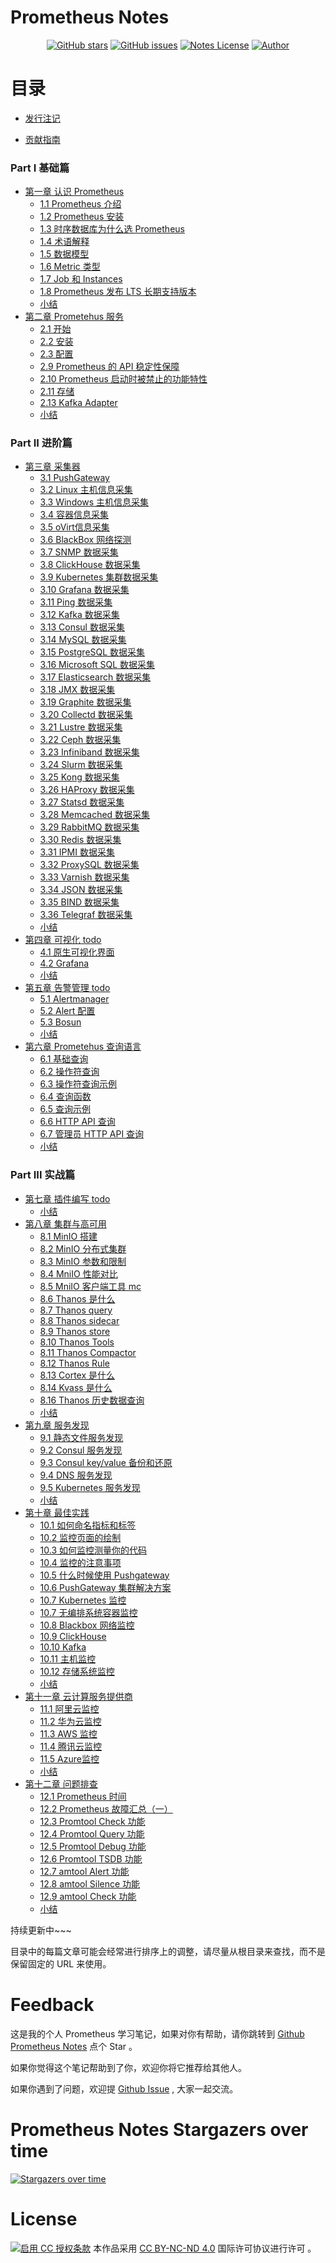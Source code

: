 # Prometheus Notes

<p align="center">
  <a href="https://github.com/erdong/prometheus-notes/stargazers"><img alt="GitHub stars" src="https://img.shields.io/github/stars/erdong/prometheus-notes.svg?style=popout"></a>
  <a href="https://github.com/erdong/prometheus-notes/issues"><img alt="GitHub issues" src="https://img.shields.io/github/issues/erdong/prometheus-notes.svg?style=popout"></a>
  <a href="https://creativecommons.org/licenses/by-nc-nd/4.0/deed.en"><img alt="Notes License" src="https://img.shields.io/badge/License-CC%20BY--NC--ND%204.0-lightgrey.svg?style=popout"></a>
  <a href="https://erdong.site/about/"><img alt="Author" src="https://img.shields.io/badge/Author-Erdong-important.svg?style=popout"></a>
</p>

# 目录

* [发行注记](chapter00/0.1-release.md)

* [贡献指南](chapter00/0.2-contribution.md)


### Part Ⅰ 基础篇

* [第一章 认识 Prometheus](chapter01-Basic/README.md)
    * [1.1 Prometheus 介绍](chapter01-Basic/1.1-prometheus-introduction.md)
    * [1.2 Prometheus 安装](chapter01-Basic/1.2-prometheus-install.md)
    * [1.3 时序数据库为什么选 Prometheus](chapter01-Basic/1.3-tsdb-comparison.md)
    * [1.4 术语解释](chapter01-Basic/1.4-glossary.md)
    * [1.5 数据模型](chapter01-Basic/1.5-data-model.md)
    * [1.6 Metric 类型](chapter01-Basic/1.6-metric-types.md)
    * [1.7 Job 和 Instances](chapter01-Basic/1.7-job-and-instances.md)
    * [1.8 Prometheus 发布 LTS 长期支持版本](chapter01-Basic/1.8-long-term-support.md)
    * [小结](chapter01-Basic/END.md)
* [第二章 Prometehus 服务](chapter02-Server/README.md)
    * [2.1 开始](chapter02-Server/2.1-getting-started.md)
    * [2.2 安装](chapter02-Server/2.2-installation.md)
    * [2.3 配置](chapter02-Server/2.3-configuration.md)
    * [2.9 Prometheus 的 API 稳定性保障](chapter02-Server/2.9-api-stability.md)
    * [2.10 Prometheus 启动时被禁止的功能特性](chapter02-Server2.10-feature-flags.md)
    * [2.11 存储](chapter02-Server/2.11-storage.md)
    * [2.13 Kafka Adapter](chapter02-Server/2.13-kafka-adapter.md)
    * [小结](chapter02-Server/END.md)

### Part ⅠⅠ 进阶篇
* [第三章 采集器](chapter03-Exporter/README.md)
    * [3.1 PushGateway](chapter03-Exporter/3.1-pushgateway.md)
    * [3.2 Linux 主机信息采集](chapter03-Exporter/3.2-node-exporter.md)
    * [3.3 Windows 主机信息采集](chapter03-Exporter/3.3-windows-exporter.md)
    * [3.4 容器信息采集](chapter03-Exporter/3.4-cadvisor.md)
    * [3.5 oVirt信息采集](chapter03-Exporter/3.5-ovirt-exporter.md)
    * [3.6 BlackBox 网络探测](chapter03-Exporter/3.6-blackbox-exporter.md)
    * [3.7 SNMP 数据采集](chapter03-Exporter/3.7-snmp-exporter.md)
    * [3.8 ClickHouse 数据采集](chapter03-Exporter/3.8-clickhouse-exporter.md)
    * [3.9 Kubernetes 集群数据采集](chapter03-Exporter/3.9-kube-state-metrics.md)
    * [3.10 Grafana 数据采集](chapter03-Exporter/3.10-grafana-metrics.md)
    * [3.11 Ping 数据采集](chapter03-Exporter/3.11-ping-exporter.md)
    * [3.12 Kafka 数据采集](chapter03-Exporter/3.12-kafka-exporter.md)
    * [3.13 Consul 数据采集](chapter03-Exporter/3.13-consul-exporter.md)
    * [3.14 MySQL 数据采集](chapter03-Exporter/3.14-mysql-server-exporter.md)
    * [3.15 PostgreSQL 数据采集](chapter03-Exporter/3.15-postgresql-exporter.md)
    * [3.16 Microsoft SQL 数据采集](chapter03-Exporter/3.16-mssql-server-exporter.md)
    * [3.17 Elasticsearch 数据采集](chapter03-Exporter/3.17-elasticsearch-exporter.md)
    * [3.18 JMX 数据采集](chapter03-Exporter/3.18-jmx-exporter.md)
    * [3.19 Graphite 数据采集](chapter03-Exporter/3.19-graphite-exporter.md)
    * [3.20 Collectd 数据采集](chapter03-Exporter/3.20-collectd-exporter.md)
    * [3.21 Lustre 数据采集](chapter03-Exporter/3.21-lustre-exporter.md)
    * [3.22 Ceph 数据采集](chapter03-Exporter/3.22-ceph-exporter.md)
    * [3.23 Infiniband 数据采集](chapter03-Exporter/3.23-infiniband-exporter.md)
    * [3.24 Slurm 数据采集](chapter03-Exporter/3.24-slurm-exporter.md)
    * [3.25 Kong 数据采集](chapter03-Exporter/3.25-kong-metrics.md)
    * [3.26 HAProxy 数据采集](chapter03-Exporter/3.26-haproxy-exporter.md)
    * [3.27 Statsd 数据采集](chapter03-Exporter/3.27-statsd-exporter.md)
    * [3.28 Memcached 数据采集](chapter03-Exporter/3.28-memcached-exporter.md)
    * [3.29 RabbitMQ 数据采集](chapter03-Exporter/3.29-rabbitmq-exporter.md)
    * [3.30 Redis 数据采集](chapter03-Exporter/3.30-redis-exporter.md)
    * [3.31 IPMI 数据采集](chapter03-Exporter/3.31-ipmi-exporter.md)
    * [3.32 ProxySQL 数据采集](chapter03-Exporter/3.32-proxysql-exporter.md)
    * [3.33 Varnish 数据采集](chapter03-Exporter/3.33-varnish-exporter.md)
    * [3.34 JSON 数据采集](chapter03-Exporter/3.34-json-exporter.md)
    * [3.35 BIND 数据采集](chapter03-Exporter/3.35-bind-exporter.md)
    * [3.36 Telegraf 数据采集](chapter03-Exporter/3.36-telegraf-exporter.md)
    * [小结](chapter03-Exporter/END.md)
* [第四章 可视化 todo](chapter04-Visualization/README.md)
    * [4.1 原生可视化界面]()
    * [4.2 Grafana]()
    * [小结](chapter04-Visualization/END.md)
* [第五章 告警管理 todo](chapter05-AlarmManager/README.md)
    * [5.1 Alertmanager]()
    * [5.2 Alert 配置]()
    * [5.3 Bosun ]()
    * [小结](chapter05-AlarmManager/END.md)
* [第六章 Prometehus 查询语言](chapter06-PromQL/README.md)
    * [6.1 基础查询](chapter06-PromQL/6.1-querying-basics.md)
    * [6.2 操作符查询](chapter06-PromQL/6.2-querying-operators.md)
    * [6.3 操作符查询示例](chapter06-PromQL/6.3-querying-operators-examples.md)
    * [6.4 查询函数](chapter06-PromQL/6.4-querying-functions.md)
    * [6.5 查询示例](chapter06-PromQL/6.5-querying-functions-examples.md)
    * [6.6 HTTP API 查询](chapter06-PromQL/6.6-querying-http-api.md)
    * [6.7 管理员 HTTP API 查询](chapter06-PromQL/6.7-querying-http-admin-api.md)
    * [小结](chapter06-PromQL/END.md)
    
### Part ⅠⅠⅠ 实战篇
* [第七章 插件编写 todo](chapter07-Instrumenting/README.md)
    * [小结](chapter07-Instrumenting/END.md)
* [第八章 集群与高可用](chapter08-ClusterAndHA/README.md)
    * [8.1 MinIO 搭建](chapter08-ClusterAndHA/8.1-minio-introduction.md)
    * [8.2 MinIO 分布式集群](chapter08-ClusterAndHA/8.2-minio-cluster.md)
    * [8.3 MinIO 参数和限制](chapter08-ClusterAndHA/8.3-minio-parameter-and-limit.md)
    * [8.4 MniIO 性能对比](chapter08-ClusterAndHA/8.4-minio-benchmark.md)
    * [8.5 MniIO 客户端工具 mc](chapter08-ClusterAndHA/8.5-minio-mc-tool.md)
    * [8.6 Thanos 是什么](chapter08-ClusterAndHA/8.6-thanos-introduction.md)
    * [8.7 Thanos query](chapter08-ClusterAndHA/8.7-thanos-query.md)
    * [8.8 Thanos sidecar](chapter08-ClusterAndHA/8.8-thanos-sidecar.md)
    * [8.9 Thanos store](chapter08-ClusterAndHA/8.9-thanos-store.md)
    * [8.10 Thanos Tools](chapter08-ClusterAndHA/8.10-thanos-tools.md)
    * [8.11 Thanos Compactor](chapter08-ClusterAndHA/8.11-thanos-compactor.md)
    * [8.12 Thanos Rule](chapter08-ClusterAndHA/8.12-thanos-rule.md)
    * [8.13 Cortex  是什么](chapter08-ClusterAndHA/8.13-cortex-introduction.md)
    * [8.14 Kvass  是什么](chapter08-ClusterAndHA/8.14-kvass-introduction.md)
    * [8.16 Thanos 历史数据查询](chapter08-ClusterAndHA/8.16-thanos-history-query.md)
    * [小结](chapter08-ClusterAndHA/END.md)
* [第九章 服务发现](chapter09-ServiceDiscovery/README.md)
    * [9.1  静态文件服务发现](chapter09-ServiceDiscovery/9.1-file-sd.md)
    * [9.2  Consul 服务发现](chapter09-ServiceDiscovery/9.2-consul-sd.md)
    * [9.3  Consul key/value 备份和还原](chapter09-ServiceDiscovery/9.3-consul-kv-backup-restore.md)
    * [9.4  DNS 服务发现](chapter09-ServiceDiscovery/9.4-dns-sd.md)
    * [9.5  Kubernetes 服务发现](chapter09-ServiceDiscovery/9.5-kubernetes-sd.md)
    * [小结](chapter09-ServiceDiscovery/END.md)
* [第十章 最佳实践](chapter10-BestPractices/README.md)
    * [10.1 如何命名指标和标签](chapter10-BestPractices/10.1-metrics-label.md)
    * [10.2 监控页面的绘制](chapter10-BestPractices/10.2-monitor-dashboards.md)
    * [10.3 如何监控测量你的代码](chapter10-BestPractices/10.3-how-to-instrument.md)
    * [10.4 监控的注意事项](chapter10-BestPractices/10.4-things-to-watch-out.md)
    * [10.5 什么时候使用 Pushgateway](chapter10-BestPractices/10.5-when-to-use-the-pushgateway.md)
    * [10.6 PushGateway 集群解决方案](chapter10-BestPractices/10.6-pushgateway-cluster.md)
    * [10.7 Kubernetes 监控](chapter10-BestPractices/10.7-kubernetes.md)
    * [10.7 无编排系统容器监控]()
    * [10.8 Blackbox 网络监控]()
    * [10.9 ClickHouse](chapter10-BestPractices/10.9-clickhouse.md)
    * [10.10 Kafka](chapter10-BestPractices/10.10-kafka.md)
    * [10.11 主机监控](chapter10-BestPractices/10.11-node.md)
    * [10.12 存储系统监控](chapter10-BestPractices/10.12-storage.md)
    * [小结](chapter10-BestPractices/END.md)
* [第十一章 云计算服务提供商](chapter11-CCSP/README.md)
    * [11.1 阿里云监控](chapter11-CCSP/11.1-aliyun-cms.md)
    * [11.2 华为云监控](chapter11-CCSP/11.2-huaweicloud-cloudeye.md)
    * [11.3 AWS 监控](chapter11-CCSP/11.3-aws-cloudwatch.md)
    * [11.4 腾讯云监控](chapter11-CCSP/11.4-tencentcloud.md)
    * [11.5 Azure监控](chapter11-CCSP/11.5-azure-metrics.md)
    * [小结](chapter11-CCSP/END.md)
* [第十二章 问题排查](chapter12-Troubleshoot/README.md)
    * [12.1 Prometheus 时间](chapter12-Troubleshoot/12.1-prometheus-time.md)
    * [12.2 Prometheus 故障汇总（一）](chapter12-Troubleshoot/12.2-prometheus-problem-sets-1.md)
    * [12.3 Promtool Check 功能](chapter12-Troubleshoot/12.3-promtool-check.md)
    * [12.4 Promtool Query 功能](chapter12-Troubleshoot/12.4-promtool-query.md)
    * [12.5 Promtool Debug 功能](chapter12-Troubleshoot/12.5-promtool-debug.md)
    * [12.6 Promtool TSDB 功能](chapter12-Troubleshoot/12.6-promtool-tsdb.md)
    * [12.7 amtool Alert 功能](chapter12-Troubleshoot/12.7-amtool-alert.md)
    * [12.8 amtool Silence 功能](chapter12-Troubleshoot/12.8-amtool-silence.md)
    * [12.9 amtool Check 功能](chapter12-Troubleshoot/12.9-amtool-check-config.md)
    * [小结](chapter12-Troubleshoot/END.md)

持续更新中~~~

目录中的每篇文章可能会经常进行排序上的调整，请尽量从根目录来查找，而不是保留固定的 URL 来使用。

# Feedback


这是我的个人 Prometheus 学习笔记，如果对你有帮助，请你跳转到 [Github Prometheus Notes](https://github.com/erdong/prometheus-notes) 点个 Star 。

如果你觉得这个笔记帮助到了你，欢迎你将它推荐给其他人。

如果你遇到了问题，欢迎提 [Github Issue](https://github.com/erdong/prometheus-notes/issues) , 大家一起交流。


# Prometheus Notes Stargazers over time

[![Stargazers over time](https://starchart.cc/erdong/prometheus-notes.svg)](https://starchart.cc/erdong/prometheus-notes)


# License



<a rel="license" href="https://creativecommons.org/licenses/by-nc-nd/4.0/deed.zh"><img alt="启用 CC 授权条款" style="border-width:0" src="https://i.creativecommons.org/l/by-nc-nd/4.0/88x31.png" /></a>
本作品采用 [CC BY-NC-ND 4.0](https://creativecommons.org/licenses/by-nc-nd/4.0/deed.en) 国际许可协议进行许可 。
